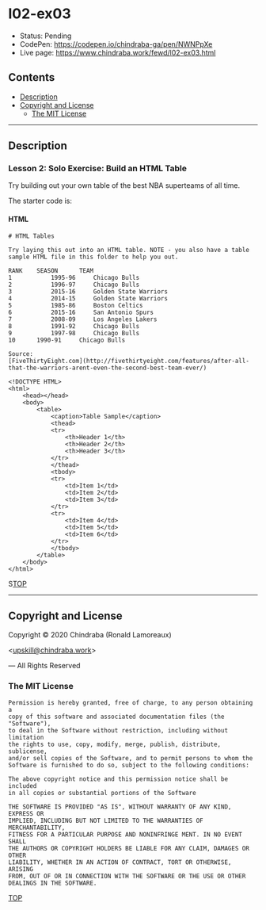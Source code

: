# l02-ex03

-  Status: Pending
-  CodePen: <https://codepen.io/chindraba-ga/pen/NWNPpXe>
-  Live page: <https://www.chindraba.work/fewd/l02-ex03.html>

## Contents

-  [Description](#description)
-  [Copyright and License](#copyright-and-license)
   -  [The MIT License](#the-mit-license)

---
## Description

### Lesson 2: Solo Exercise: Build an HTML Table

Try building out your own table of the best NBA superteams of all time.

The starter code is:

#### HTML

    # HTML Tables

    Try laying this out into an HTML table. NOTE - you also have a table sample HTML file in this folder to help you out.

    RANK 	SEASON		TEAM
    1			1995-96		Chicago Bulls
    2			1996-97		Chicago Bulls
    3			2015-16		Golden State Warriors
    4			2014-15		Golden State Warriors
    5			1985-86		Boston Celtics
    6			2015-16		San Antonio Spurs
    7			2008-09		Los Angeles Lakers
    8			1991-92		Chicago Bulls
    9			1997-98		Chicago Bulls
    10		1990-91		Chicago Bulls

    Source:
    [FiveThirtyEight.com](http://fivethirtyeight.com/features/after-all-that-the-warriors-arent-even-the-second-best-team-ever/)

    <!DOCTYPE HTML>
    <html>
        <head></head>
        <body>
            <table>
                <caption>Table Sample</caption>
                <thead>
                <tr>
                    <th>Header 1</th>
                    <th>Header 2</th>
                    <th>Header 3</th>
                </tr>
                </thead>
                <tbody>
                <tr>
                    <td>Item 1</td>
                    <td>Item 2</td>
                    <td>Item 3</td>
                </tr>
                <tr>
                    <td>Item 4</td>
                    <td>Item 5</td>
                    <td>Item 6</td>
                </tr>
                </tbody>
            </table>
        </body>
    </html>

S[TOP](#contents)

---
## Copyright and License

Copyright © 2020  Chindraba (Ronald Lamoreaux)

<[upskill@chindraba.work](mailto:upskill@chindraba.work?subject='l02-ex03')>

— All Rights Reserved

### The MIT License
    
    Permission is hereby granted, free of charge, to any person obtaining a
    copy of this software and associated documentation files (the "Software"),
    to deal in the Software without restriction, including without limitation
    the rights to use, copy, modify, merge, publish, distribute, sublicense,
    and/or sell copies of the Software, and to permit persons to whom the
    Software is furnished to do so, subject to the following conditions:

    The above copyright notice and this permission notice shall be included
    in all copies or substantial portions of the Software

    THE SOFTWARE IS PROVIDED "AS IS", WITHOUT WARRANTY OF ANY KIND, EXPRESS OR
    IMPLIED, INCLUDING BUT NOT LIMITED TO THE WARRANTIES OF MERCHANTABILITY,
    FITNESS FOR A PARTICULAR PURPOSE AND NONINFRINGE MENT. IN NO EVENT SHALL
    THE AUTHORS OR COPYRIGHT HOLDERS BE LIABLE FOR ANY CLAIM, DAMAGES OR OTHER
    LIABILITY, WHETHER IN AN ACTION OF CONTRACT, TORT OR OTHERWISE, ARISING
    FROM, OUT OF OR IN CONNECTION WITH THE SOFTWARE OR THE USE OR OTHER
    DEALINGS IN THE SOFTWARE.

[TOP](#contents)
